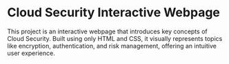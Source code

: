 # Cloud Security Interactive Webpage
This project is an interactive webpage that introduces key concepts of Cloud Security. Built using only HTML and CSS, it visually represents topics like encryption, authentication, and risk management, offering an intuitive user experience.
